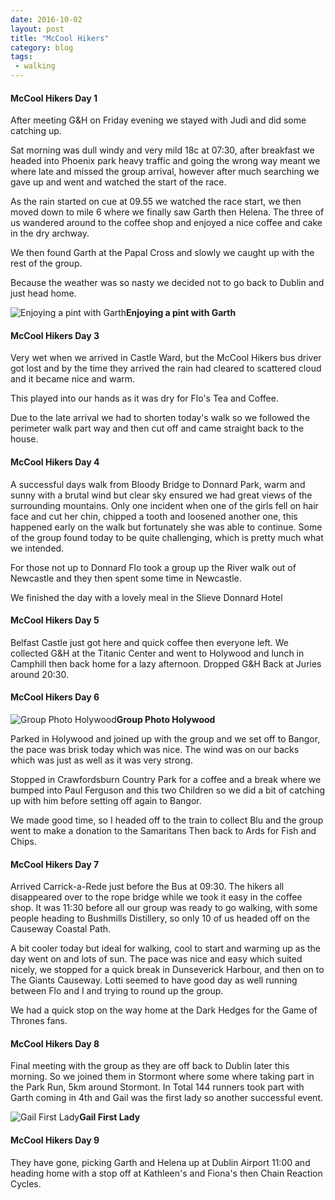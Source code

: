 ```yaml
---
date: 2016-10-02
layout: post
title: "McCool Hikers"
category: blog
tags:
 - walking
---
```


<!--start excerpt-->

#### McCool Hikers Day 1 ####

After meeting G&H on Friday evening we stayed with Judi and did some catching up.

Sat morning was dull windy and very mild 18c at 07:30, after breakfast we headed into Phoenix park heavy traffic and going the wrong way meant we where late and missed the group arrival, however after much searching we gave up and went and watched the start of the race.

As the rain started on cue at 09.55 we watched the race start, we then moved down to mile 6 where we finally saw Garth then Helena.	The three of us wandered around to the coffee shop and enjoyed a nice coffee and cake in the dry archway.

We then found Garth at the Papal Cross and slowly we caught up with the rest of the group.

Because the weather was so nasty we decided not to go back to Dublin and just head home.

![Enjoying a pint with Garth](/images/2016/2016-10-02-mccool-hikers-garth.jpg)**Enjoying a pint with Garth**


#### McCool Hikers Day 3 ####

Very wet when we arrived in Castle Ward, but the McCool Hikers bus driver got lost and by the time they arrived the rain had cleared to scattered cloud and it became nice and warm.

This played into our hands as it was dry for Flo's Tea and Coffee.

Due to the late arrival we had to shorten today's walk so we followed the perimeter walk part way and then cut off and came straight back to the house.

#### McCool Hikers Day 4 ####

A successful days walk from Bloody Bridge to Donnard Park, warm and sunny with a brutal wind but clear sky ensured we had great views of the surrounding mountains. Only one incident when one of the girls fell on hair face and cut her chin, chipped a tooth and loosened another one, this happened early on the walk but fortunately she was able to continue. Some of the group found today to be quite challenging, which is pretty much what we intended.

For those not up to Donnard Flo took a group up the River walk out of Newcastle and they then spent some time in Newcastle.

We finished the day with a lovely meal in the Slieve Donnard Hotel

#### McCool Hikers Day 5 ####

Belfast Castle just got here and quick coffee then everyone left. We collected G&H at the Titanic Center and went to Holywood and lunch in Camphill then back home for a lazy afternoon. Dropped G&H Back at Juries around 20:30.

#### McCool Hikers Day 6 ####

![Group Photo Holywood](/images/2016/2016-10-02-mccool-hikers-bangor.jpg)**Group Photo Holywood**

Parked in Holywood and joined up with the group and we set off to Bangor, the pace was brisk today which was nice. The wind was on our backs which was just as well as it was very strong.

Stopped in Crawfordsburn Country Park for a coffee and a break where we bumped into Paul Ferguson and this two Children so we did a bit of catching up with him before setting off again to Bangor.

We made good time, so I headed off to the train to collect Blu and the group went to make a donation to the Samaritans Then back to Ards for Fish and Chips.

#### McCool Hikers Day 7 ####

Arrived Carrick-a-Rede just before the Bus at 09:30. The hikers all disappeared over to the rope bridge while we took it easy in the coffee shop. It was 11:30 before all our group was ready to go walking, with some people heading to Bushmills Distillery, so only 10 of us headed off on the Causeway Coastal Path.

A bit cooler today but ideal for walking, cool to start and warming up as the day went on and lots of sun. The pace was nice and easy which suited nicely, we stopped for a quick break in Dunseverick Harbour, and then on to The Giants Causeway. Lotti seemed to have good day as well running between Flo and I and trying to round up the group.

We had a quick stop on the way home at the Dark Hedges for the Game of Thrones fans.

#### McCool Hikers Day 8 ####

Final meeting with the group as they are off back to Dublin later this morning. So we joined them in Stormont where some where taking part in the Park Run, 5km around Stormont. In Total 144 runners took part with Garth coming in 4th and Gail was the first lady so another successful event.

![Gail First Lady](/images/2016/2016-10-02-mccool-hikers-gail.jpg)**Gail First Lady**

#### McCool Hikers Day 9 ####

They have gone, picking Garth and Helena up at Dublin Airport 11:00 and heading home with a stop off at Kathleen's and Fiona's then Chain Reaction Cycles.
